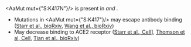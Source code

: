 <AaMut mut={"S:K417N"}/> is present in <Var name="20H (Beta, V2)"/> and <Var name="20J (Gamma, V3)"/>.

- Mutations in <AaMut mut={"S:K417"}/> may escape antibody binding ([Starr et al., bioRxiv](https://www.biorxiv.org/content/10.1101/2021.02.17.431683v1), [Wang et al., bioRxiv](https://www.biorxiv.org/content/10.1101/2021.01.15.426911v2))
- May decrease binding to ACE2 receptor ([Starr et al., Cell](https://www.sciencedirect.com/science/article/pii/S0092867420310035?via%3Dihub)], [Thomson et al, Cell](https://www.cell.com/cell/fulltext/S0092-8674(21)00080-5), [Tian et al., bioRxiv](https://www.biorxiv.org/content/10.1101/2021.02.14.431117v2))